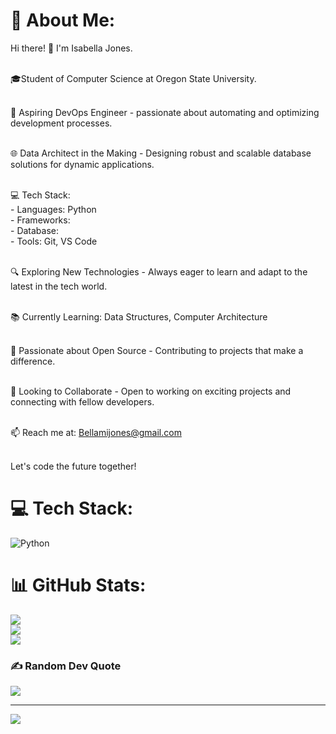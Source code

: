 # 💫 About Me:

Hi there! 👋 I'm Isabella Jones.<br><br>

🎓Student of Computer Science at Oregon State University.<br><br>

🚀 Aspiring DevOps Engineer - passionate about automating and optimizing development processes.<br><br>

🌐 Data Architect in the Making - Designing robust and scalable database solutions for dynamic applications.<br><br>

💻 Tech Stack:<br>- Languages: Python<br>- Frameworks: <br>- Database: <br>- Tools: Git, VS Code<br><br>

🔍 Exploring New Technologies - Always eager to learn and adapt to the latest in the tech world.<br><br>

📚 Currently Learning: Data Structures, Computer Architecture<br><br>

🌟 Passionate about Open Source - Contributing to projects that make a difference.<br><br>

🤝 Looking to Collaborate - Open to working on exciting projects and connecting with fellow developers.<br><br>

📫 Reach me at: Bellamijones@gmail.com<br><br>

Let's code the future together! 


# 💻 Tech Stack:
![Python](https://img.shields.io/badge/python-3670A0?style=for-the-badge&logo=python&logoColor=ffdd54)
# 📊 GitHub Stats:
![](https://github-readme-stats.vercel.app/api?username=bellajones4178&theme=dark&hide_border=false&include_all_commits=false&count_private=false)<br/>
![](https://github-readme-streak-stats.herokuapp.com/?user=bellajones4178&theme=dark&hide_border=false)<br/>
![](https://github-readme-stats.vercel.app/api/top-langs/?username=bellajones4178&theme=dark&hide_border=false&include_all_commits=false&count_private=false&layout=compact)

### ✍️ Random Dev Quote
![](https://quotes-github-readme.vercel.app/api?type=horizontal&theme=radical)

---
[![](https://visitcount.itsvg.in/api?id=bellajones4178&icon=0&color=0)](https://visitcount.itsvg.in)

<!-- Proudly created with GPRM ( https://gprm.itsvg.in ) -->
